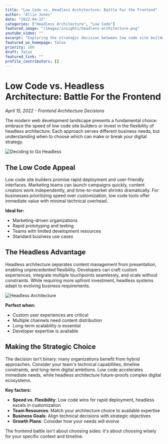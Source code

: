 ```yaml
---
title: "Low Code vs. Headless Architecture: Battle For the Frontend"
author: "Allie Jones"
date: "2022-04-15"
categories: ["Headless Architecture", "Low Code"]
featured_image: "/images/insights/headless-architecture.png"
youtube_video: ""
excerpt: "Exploring the strategic decision between low code site builders and headless architecture: when to choose speed versus flexibility in modern web development."
featured_on_homepage: false
priority: 100
draft: false
featured_link: ""
profile_contributors: []
---
```


# Low Code vs. Headless Architecture: Battle For the Frontend

*April 15, 2022 - Frontend Architecture Decisions*

The modern web development landscape presents a fundamental choice: embrace the speed of low code site builders or invest in the flexibility of headless architecture. Each approach serves different business needs, but understanding when to choose which can make or break your digital strategy.

![Deciding to Go Headless](/images/insights/deciding-to-go-headless.png)

## The Low Code Appeal

Low code site builders promise rapid deployment and user-friendly interfaces. Marketing teams can launch campaigns quickly, content creators work independently, and time-to-market shrinks dramatically. For businesses prioritizing speed over customization, low code tools offer immediate value with minimal technical overhead.

**Ideal for:**
- Marketing-driven organizations
- Rapid prototyping and testing
- Teams with limited development resources
- Standard business use cases

## The Headless Advantage

Headless architecture separates content management from presentation, enabling unprecedented flexibility. Developers can craft custom experiences, integrate multiple touchpoints seamlessly, and scale without constraints. While requiring more upfront investment, headless systems adapt to evolving business requirements.

![Headless Architecture](/images/insights/headless-architecture.png)

**Perfect when:**
- Custom user experiences are critical
- Multiple channels need content distribution
- Long-term scalability is essential
- Developer expertise is available

## Making the Strategic Choice

The decision isn't binary: many organizations benefit from hybrid approaches. Consider your team's technical capabilities, timeline constraints, and long-term digital ambitions. Low code accelerates immediate needs, while headless architecture future-proofs complex digital ecosystems.

**Key factors:**
- **Speed vs. Flexibility**: Low code wins for rapid deployment, headless excels in customization
- **Team Resources**: Match your architecture choice to available expertise
- **Business Goals**: Align technical decisions with strategic objectives
- **Growth Plans**: Consider how your needs will evolve

The frontend battle isn't about choosing sides: it's about choosing wisely for your specific context and timeline.